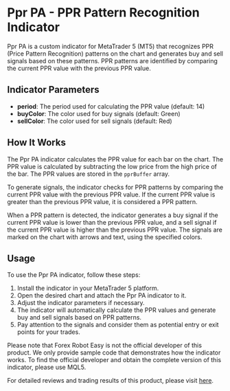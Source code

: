 # Ppr PA - PPR Pattern Recognition Indicator

Ppr PA is a custom indicator for MetaTrader 5 (MT5) that recognizes PPR (Price Pattern Recognition) patterns on the chart and generates buy and sell signals based on these patterns. PPR patterns are identified by comparing the current PPR value with the previous PPR value.

## Indicator Parameters

- **period**: The period used for calculating the PPR value (default: 14)
- **buyColor**: The color used for buy signals (default: Green)
- **sellColor**: The color used for sell signals (default: Red)

## How It Works

The Ppr PA indicator calculates the PPR value for each bar on the chart. The PPR value is calculated by subtracting the low price from the high price of the bar. The PPR values are stored in the `pprBuffer` array.

To generate signals, the indicator checks for PPR patterns by comparing the current PPR value with the previous PPR value. If the current PPR value is greater than the previous PPR value, it is considered a PPR pattern.

When a PPR pattern is detected, the indicator generates a buy signal if the current PPR value is lower than the previous PPR value, and a sell signal if the current PPR value is higher than the previous PPR value. The signals are marked on the chart with arrows and text, using the specified colors.

## Usage

To use the Ppr PA indicator, follow these steps:

1. Install the indicator in your MetaTrader 5 platform.
2. Open the desired chart and attach the Ppr PA indicator to it.
3. Adjust the indicator parameters if necessary.
4. The indicator will automatically calculate the PPR values and generate buy and sell signals based on PPR patterns.
5. Pay attention to the signals and consider them as potential entry or exit points for your trades.

Please note that Forex Robot Easy is not the official developer of this product. We only provide sample code that demonstrates how the indicator works. To find the official developer and obtain the complete version of this indicator, please use MQL5.

For detailed reviews and trading results of this product, please visit [here](https://forexroboteasy.com/forex-robot-review/ppr-pa-review-unveiling-forex-indicator-for-mt4-trend-signals/).
